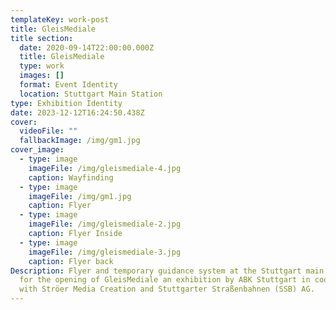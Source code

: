 ```yaml
---
templateKey: work-post
title: GleisMediale
title section:
  date: 2020-09-14T22:00:00.000Z
  title: GleisMediale
  type: work
  images: []
  format: Event Identity
  location: Stuttgart Main Station
type: Exhibition Identity
date: 2023-12-12T16:24:50.438Z
cover:
  videoFile: ""
  fallbackImage: /img/gm1.jpg
cover_image:
  - type: image
    imageFile: /img/gleismediale-4.jpg
    caption: Wayfinding
  - type: image
    imageFile: /img/gm1.jpg
    caption: Flyer
  - type: image
    imageFile: /img/gleismediale-2.jpg
    caption: Flyer Inside
  - type: image
    imageFile: /img/gleismediale-3.jpg
    caption: Flyer back
Description: Flyer and temporary guidance system at the Stuttgart main station
  for the opening of GleisMediale an exhibition by ABK Stuttgart in cooperation
  with Ströer Media Creation and Stuttgarter Straßenbahnen (SSB) AG.
---
```

